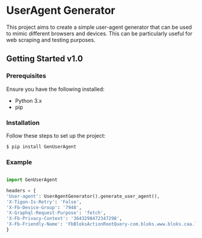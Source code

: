 # UserAgent Generator

This project aims to create a simple user-agent generator that can be used to mimic different browsers and devices. This can be particularly useful for web scraping and testing purposes.

## Getting Started v1.0

### Prerequisites
Ensure you have the following installed:
- Python 3.x
- pip

### Installation

Follow these steps to set up the project:

```bash
$ pip install GenUserAgent

```
### Example
```Python

import GenUserAgent

headers = {
'User-agent': UserAgentGenerator().generate_user_agent(),
'X-Tigon-Is-Retry': 'False',
'X-Fb-Device-Group': '7948',
'X-Graphql-Request-Purpose': 'fetch',
'X-Fb-Privacy-Context': '3643298472347298',
'X-Fb-Friendly-Name': 'FbBloksActionRootQuery-com.bloks.www.bloks.caa.login.async.send_login_request',
}

